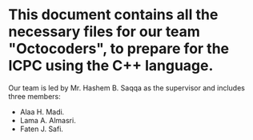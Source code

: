 # This document contains all the necessary files for our team "Octocoders", to prepare for the ICPC using the C++ language. 
 Our team is led by Mr. Hashem B. Saqqa as the supervisor and includes three members:
  - Alaa H. Madi.
  - Lama A. Almasri. 
  - Faten J. Safi.
